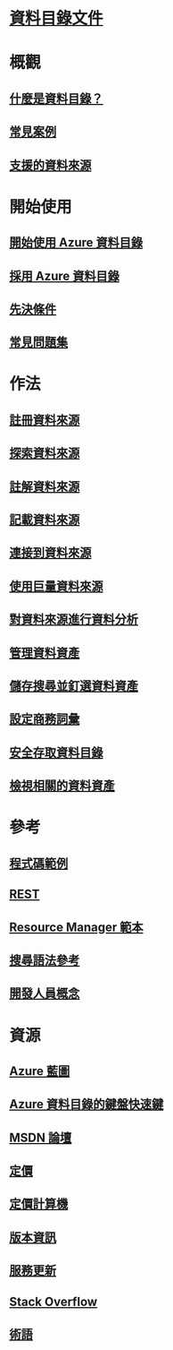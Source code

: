 # [資料目錄文件](index.md)

# 概觀
## [什麼是資料目錄？](data-catalog-what-is-data-catalog.md)
## [常見案例](data-catalog-common-scenarios.md)
## [支援的資料來源](data-catalog-dsr.md)

# 開始使用
## [開始使用 Azure 資料目錄](data-catalog-get-started.md)
## [採用 Azure 資料目錄](data-catalog-adopting-data-catalog.md)
## [先決條件](data-catalog-prerequisites.md)
## [常見問題集](data-catalog-frequently-asked-questions.md)

# 作法
## [註冊資料來源](data-catalog-how-to-register.md)
## [探索資料來源](data-catalog-how-to-discover.md)
## [註解資料來源](data-catalog-how-to-annotate.md)
## [記載資料來源](data-catalog-how-to-documentation.md)
## [連接到資料來源](data-catalog-how-to-connect.md)
## [使用巨量資料來源](data-catalog-how-to-big-data.md)
## [對資料來源進行資料分析](data-catalog-how-to-data-profile.md)
## [管理資料資產](data-catalog-how-to-manage.md)
## [儲存搜尋並釘選資料資產](data-catalog-how-to-save-pin.md)
## [設定商務詞彙](data-catalog-how-to-business-glossary.md)
## [安全存取資料目錄](data-catalog-how-to-secure-catalog.md)
## [檢視相關的資料資產](data-catalog-how-to-view-related-data-assets.md) 

# 參考
## [程式碼範例](https://azure.microsoft.com/resources/samples/?service=data-catalog)
## [REST](/rest/api/datacatalog/)
## [Resource Manager 範本](/azure/templates/microsoft.datacatalog/catalogs)
## [搜尋語法參考](/rest/api/datacatalog/data-catalog-search-syntax-reference)
## [開發人員概念](data-catalog-developer-concepts.md)

# 資源
## [Azure 藍圖](https://azure.microsoft.com/roadmap/)
## [Azure 資料目錄的鍵盤快速鍵](data-catalog-keyboard-shortcuts.md)
## [MSDN 論壇](https://social.msdn.microsoft.com/Forums/en-US/home?forum=azuredatacatalog)
## [定價](https://azure.microsoft.com/pricing/details/data-catalog/)
## [定價計算機](https://azure.microsoft.com/pricing/calculator/)
## [版本資訊](../active-directory/fundamentals/whats-new.md)
## [服務更新](https://azure.microsoft.com/updates/?product=data-catalog)
## [Stack Overflow](http://stackoverflow.com/questions/tagged/azure-data-catalog)
## [術語](data-catalog-terminology.md)
